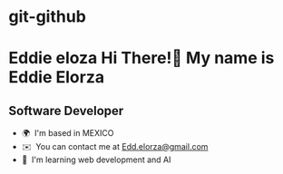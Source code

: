 # git-github
Eddie eloza
Hi There!👋 My name is Eddie Elorza
=============================

Software Developer
------------------

* 🌍  I'm based in MEXICO
* ✉️  You can contact me at [Edd.elorza@gmail.com](mailto:Edd.elorza@gmail.com)
* 🧠  I'm learning web development and AI
